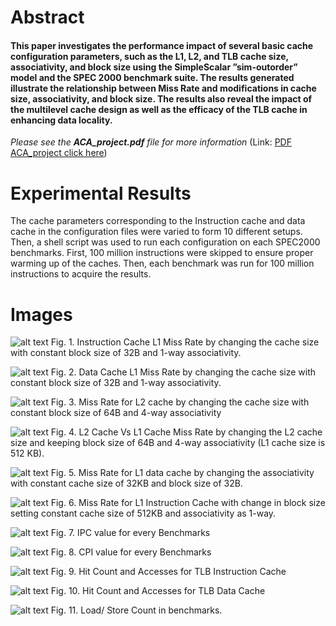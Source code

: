 # Abstract

#### This paper investigates the performance impact of several basic cache configuration parameters, such as the L1, L2, and TLB cache size, associativity, and block size using the SimpleScalar ”sim-outorder” model and the SPEC 2000 benchmark suite. The results generated illustrate the relationship between Miss Rate and modifications in cache size, associativity, and block size. The results also reveal the impact of the multilevel cache design as well as the efficacy of the TLB cache in enhancing data locality.

_Please see the **ACA_project.pdf** file for more information_ (Link: [PDF ACA_project click here](./ACA_project.pdf))

# Experimental Results
The cache parameters corresponding to the Instruction cache and data cache in the configuration files were varied to form 10 different setups. Then, a shell script was used to run each configuration on each SPEC2000 benchmarks. First, 100 million instructions were skipped to ensure proper warming up of the caches. Then, each benchmark was run for 100 million instructions to acquire the results.

# Images

![alt text](./Picture1.png)
Fig. 1. Instruction Cache L1 Miss Rate by changing the cache size with constant block size of 32B and 1-way associativity.

![alt text](./Picture2.png)
Fig. 2. Data Cache L1 Miss Rate by changing the cache size with constant block size of 32B and 1-way associativity.

![alt text](./Picture3.png)
Fig. 3. Miss Rate for L2 cache by changing the cache size with constant block size of 64B and 4-way associativity

![alt text](./Picture4.png)
Fig. 4. L2 Cache Vs L1 Cache Miss Rate by changing the L2 cache size and keeping block size of 64B and 4-way associativity (L1 cache size is 512 KB).

![alt text](./Picture5.png)
Fig. 5. Miss Rate for L1 data cache by changing the associativity with constant cache size of 32KB and block size of 32B.

![alt text](./Picture6.png)
Fig. 6. Miss Rate for L1 Instruction Cache with change in block size setting constant cache size of 512KB and associativity as 1-way.

![alt text](./Picture7.png)
Fig. 7. IPC value for every Benchmarks

![alt text](./Picture8.png)
Fig. 8. CPI value for every Benchmarks

![alt text](./Picture9.png)
Fig. 9. Hit Count and Accesses for TLB Instruction Cache

![alt text](./Picture10.png)
Fig. 10. Hit Count and Accesses for TLB Data Cache

![alt text](./Picture11.png)
Fig. 11. Load/ Store Count in benchmarks.